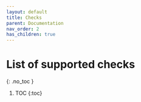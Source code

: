 ```yaml
---
layout: default
title: Checks
parent: Documentation
nav_order: 2
has_children: true
---
```


# List of supported checks
{: .no_toc }

1. TOC
{:toc}
